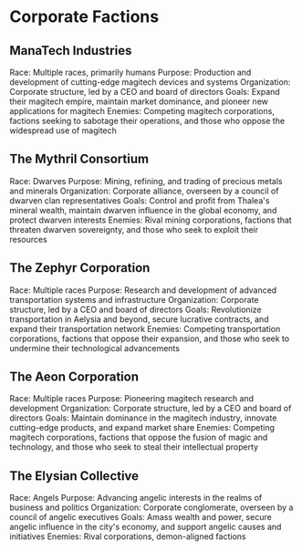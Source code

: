 # Corporate Factions

## ManaTech Industries

Race: Multiple races, primarily humans
Purpose: Production and development of cutting-edge magitech devices and systems
Organization: Corporate structure, led by a CEO and board of directors
Goals: Expand their magitech empire, maintain market dominance, and pioneer new applications for magitech
Enemies: Competing magitech corporations, factions seeking to sabotage their operations, and those who oppose the widespread use of magitech

## The Mythril Consortium

Race: Dwarves
Purpose: Mining, refining, and trading of precious metals and minerals
Organization: Corporate alliance, overseen by a council of dwarven clan representatives
Goals: Control and profit from Thalea's mineral wealth, maintain dwarven influence in the global economy, and protect dwarven interests
Enemies: Rival mining corporations, factions that threaten dwarven sovereignty, and those who seek to exploit their resources

## The Zephyr Corporation

Race: Multiple races
Purpose: Research and development of advanced transportation systems and infrastructure
Organization: Corporate structure, led by a CEO and board of directors
Goals: Revolutionize transportation in Aelysia and beyond, secure lucrative contracts, and expand their transportation network
Enemies: Competing transportation corporations, factions that oppose their expansion, and those who seek to undermine their technological advancements

## The Aeon Corporation

Race: Multiple races
Purpose: Pioneering magitech research and development
Organization: Corporate structure, led by a CEO and board of directors
Goals: Maintain dominance in the magitech industry, innovate cutting-edge products, and expand market share
Enemies: Competing magitech corporations, factions that oppose the fusion of magic and technology, and those who seek to steal their intellectual property

## The Elysian Collective

Race: Angels
Purpose: Advancing angelic interests in the realms of business and politics
Organization: Corporate conglomerate, overseen by a council of angelic executives
Goals: Amass wealth and power, secure angelic influence in the city's economy, and support angelic causes and initiatives
Enemies: Rival corporations, demon-aligned factions